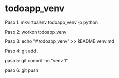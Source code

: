 # todoapp_venv
Paso 1: mkvirtualenv todoapp_venv -p python

Paso 2: workon todoapp_venv

Paso 3: echo "# todoapp_venv" >> README.venv.md

Paso 4: git add .

paso 5: git commit -m "venv 1"

paso 6: git push